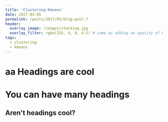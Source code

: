 ```yaml
---
title: 'Clustering-Kmeans'
date: 2017-03-05
permalink: /posts/2017/03/blog-post-7
header:
  overlay_image: /images/stacking.jpg
  overlay_filter: rgba(255, 0, 0, 0.5) # same as adding an opacity of 0.5 to a black background
tags:
  - clustering
  - kmeans
---
```




aa
Headings are cool
======

You can have many headings
======

Aren't headings cool?
------



